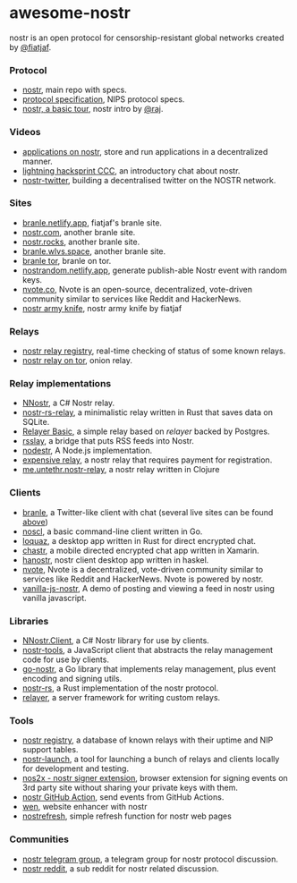 # awesome-nostr
nostr is an open protocol for censorship-resistant global networks created by [@fiatjaf](https://github.com/fiatjaf).

### Protocol
- [nostr](https://github.com/fiatjaf/nostr), main repo with specs.
- [protocol specification](https://github.com/fiatjaf/nostr/blob/master/nips/01.md), NIPS protocol specs.
- [nostr, a basic tour](https://github.com/rajarshimaitra/rust-nostr/blob/main/VISION.md), nostr intro by [@raj](https://github.com/rajarshimaitra).

### Videos
- [applications on nostr](https://www.youtube.com/watch?v=h2h94RCynIo), store and run applications in a decentralized manner.
- [lightning hacksprint CCC](https://www.youtube.com/watch?v=olq8mA51_ng), an introductory chat about nostr.
- [nostr-twitter](https://www.youtube.com/watch?v=BpvjL6pAw7o), building a decentralised twitter on the NOSTR network.

### Sites
- [branle.netlify.app](https://branle.netlify.app/), fiatjaf's branle site.
- [nostr.com](https://nostr.com/), another branle site.
- [nostr.rocks](https://nostr.rocks/), another branle site.
- [branle.wlvs.space](https://branle.wlvs.space/), another branle site.
- [branle tor](http://hbn4yzl3qkzi3qpse6nvljbduzcdecaq76tbcfjfzmoaik3q3uryxuad.onion/3bf0c63fcb93463407af97a5e5ee64fa883d107ef9e558472c4eb9aaaefa459d), branle on tor.
- [nostrandom.netlify.app](https://nostrandom.netlify.app/), generate publish-able Nostr event with random keys.
- [nvote.co](https://nvote.co/a), Nvote is an open-source, decentralized, vote-driven community similar to services like Reddit and HackerNews.
- [nostr army knife](https://nostr-army-knife.netlify.app/), nostr army knife by fiatjaf

### Relays
- [nostr relay registry](https://nostr-registry.netlify.app/), real-time checking of status of some known relays.
- [nostr relay on tor](https://jgqaglhautb4k6e6i2g34jakxiemqp6z4wynlirltuukgkft2xuglmqd.onion/), onion relay.


### Relay implementations
  - [NNostr](https://github.com/Kukks/NNostr), a C# Nostr relay.
  - [nostr-rs-relay](https://sr.ht/~gheartsfield/nostr-rs-relay/), a minimalistic relay written in Rust that saves data on SQLite.
  - [Relayer Basic](https://github.com/fiatjaf/relayer/tree/master/basic), a simple relay based on _relayer_ backed by Postgres.
  - [rsslay](https://github.com/fiatjaf/rsslay), a bridge that puts RSS feeds into Nostr.
  - [nodestr](https://github.com/Dolu89/nodestr-relay), A Node.js implementation.
  - [expensive relay](https://github.com/fiatjaf/expensive-relay), a nostr relay that requires payment for registration. 
  - [me.untethr.nostr-relay](https://github.com/atdixon/me.untethr.nostr-relay), a nostr relay written in Clojure

### Clients

  - [branle](https://github.com/fiatjaf/branle), a Twitter-like client with chat (several live sites can be found [above](#branle-sites))
  - [noscl](https://github.com/fiatjaf/noscl), a basic command-line client written in Go.
  - [loquaz](https://github.com/emeceve/loquaz), a desktop app written in Rust for direct encrypted chat.
  - [chastr](https://github.com/dolu89/chastr), a mobile directed encrypted chat app written in Xamarin.
  - [hanostr](https://github.com/prolic/hanostr), nostr client desktop app written in haskel.
  - [nvote](https://github.com/rdbell/nvote), Nvote is a decentralized, vote-driven community similar to services like Reddit and HackerNews. Nvote is powered by nostr.
  - [vanilla-js-nostr](https://github.com/supertestnet/vanilla-js-nostr),  A demo of posting and viewing a feed in nostr using vanilla javascript.

### Libraries
  - [NNostr.Client](https://github.com/Kukks/NNostr), a C# Nostr library for use by clients.
  - [nostr-tools](https://github.com/fiatjaf/nostr-tools), a JavaScript client that abstracts the relay management code for use by clients.
  - [go-nostr](https://github.com/fiatjaf/go-nostr), a Go library that implements relay management, plus event encoding and signing utils.
  - [nostr-rs](https://github.com/futurepaul/nostr-rs), a Rust implementation of the nostr protocol.
  - [relayer](https://github.com/fiatjaf/relayer), a server framework for writing custom relays.

### Tools
  - [nostr registry](https://codeberg.org/rsbondi/nostr-registry), a database of known relays with their uptime and NIP support tables.
  - [nostr-launch](https://codeberg.org/rsbondi/nostr-launch), a tool for launching a bunch of relays and clients locally for development and testing.
  - [nos2x - nostr signer extension](https://github.com/fiatjaf/nos2x), browser extension for signing events on 3rd party site without sharing your private keys with them.
  - [nostr GitHub Action](https://github.com/theborakompanioni/nostr-action), send events from GitHub Actions.
  - [wen](https://github.com/fiatjaf/wen), website enhancer with nostr
  - [nostrefresh](https://github.com/melvincarvalho/nostrefresh), simple refresh function for nostr web pages

### Communities
  - [nostr telegram group](https://t.me/nostr_protocol), a telegram group for nostr protocol discussion.
  - [nostr reddit](https://www.reddit.com/r/nostr/), a sub reddit for nostr related discussion.

